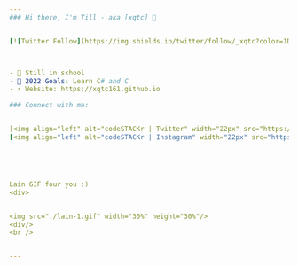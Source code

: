 ```yaml
---
### Hi there, I'm Till - aka [xqtc] 👋 


[![Twitter Follow](https://img.shields.io/twitter/follow/_xqtc?color=1DA1F2&logo=twitter&style=for-the-badge)](https://twitter.com/_xqtc)



- 🌱 Still in school
- 🥅 2022 Goals: Learn C# and C
- ⚡ Website: https://xqtc161.github.io

### Connect with me:


[<img align="left" alt="codeSTACKr | Twitter" width="22px" src="https://upload.wikimedia.org/wikipedia/de/9/9f/Twitter_bird_logo_2012.svg" />][twitter]
[<img align="left" alt="codeSTACKr | Instagram" width="22px" src="https://upload.wikimedia.org/wikipedia/commons/2/27/CIS-A2K_Instagram_Icon_%28Black%29.svg" />][instagram]





Lain GIF four you :)
<div>


<img src="./lain-1.gif" width="30%" height="30%"/>
<div/>
<br />


---
```


[twitter]: https://twitter.com/_xqtc
[instagram]: https://instagram.com/l4in_iw4kura
